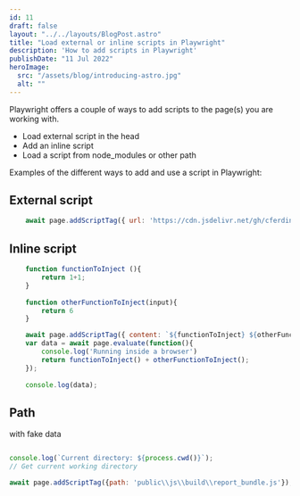 ```yaml
---
id: 11
draft: false
layout: "../../layouts/BlogPost.astro"
title: "Load external or inline scripts in Playwright"
description: 'How to add scripts in Playwright'
publishDate: "11 Jul 2022"
heroImage:
  src: "/assets/blog/introducing-astro.jpg"
  alt: ""
---
```


Playwright offers a couple of ways to add scripts to the page(s) you are working with.
- Load external script in the head
- Add an inline script
- Load a script from node_modules or other path

Examples of the different ways to add and use a script in Playwright:

## External script

```js
    await page.addScriptTag({ url: 'https://cdn.jsdelivr.net/gh/cferdinandi/smooth-scroll/dist/smooth-scroll.polyfills.min.js' });
```

## Inline script

```js
    function functionToInject (){
        return 1+1;
    }
    
    function otherFunctionToInject(input){
        return 6
    }

    await page.addScriptTag({ content: `${functionToInject} ${otherFunctionToInject}`});
    var data = await page.evaluate(function(){
        console.log('Running inside a browser')
        return functionToInject() + otherFunctionToInject();
    });
    
    console.log(data);
```

## Path 
with fake data

```js

console.log(`Current directory: ${process.cwd()}`);
// Get current working directory

await page.addScriptTag({path: 'public\\js\\build\\report_bundle.js'});


```